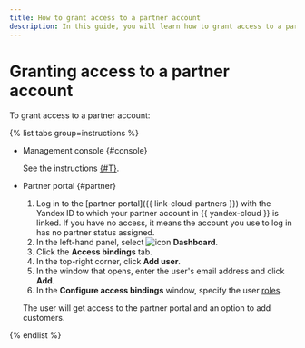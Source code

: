 ```yaml
---
title: How to grant access to a partner account
description: In this guide, you will learn how to grant access to a partner account
---
```


# Granting access to a partner account

To grant access to a partner account:

{% list tabs group=instructions %}

- Management console {#console}

   See the instructions [{#T}](../../../billing/security/index.md#set-member-role).

- Partner portal {#partner}

  1. Log in to the [partner portal]({{ link-cloud-partners }}) with the Yandex ID to which your partner account in {{ yandex-cloud }} is linked. If you have no access, it means the account you use to log in has no partner status assigned.
  1. In the left-hand panel, select ![icon](../../../_assets/console-icons/layout-header-side-content.svg) **Dashboard**.
  1. Click the **Access bindings** tab.
  1. In the top-right corner, click **Add user**.
  1. In the window that opens, enter the user's email address and click **Add**.
  1. In the **Configure access bindings** window, specify the user [roles](../../../billing/security/index.md#roles-list).

  The user will get access to the partner portal and an option to add customers.

{% endlist %}
